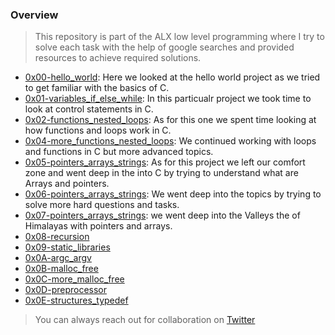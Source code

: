 ### Overview 
> This repository is part of the ALX low level programming where I try to solve each task with the help of google searches and provided resources to achieve required solutions.

- [0x00-hello_world](https://github.com/Arnoldmn/alx-low_level_programming/tree/master/0x00-hello_world): Here we looked at the hello world project as we tried to get familiar with the basics of C.
- [0x01-variables_if_else_while](https://github.com/Arnoldmn/alx-low_level_programming/tree/master/0x01-variables_if_else_while): In this particualr project we took time to look at control statements in C.
- [0x02-functions_nested_loops](https://github.com/Arnoldmn/alx-low_level_programming/tree/master/0x02-functions_nested_loops): As for this one we spent time looking at how functions and loops work in C. 
- [0x04-more_functions_nested_loops](https://github.com/Arnoldmn/alx-low_level_programming/tree/master/0x04-more_functions_nested_loops): We continued working with loops and functions in C but more advanced topics.
- [0x05-pointers_arrays_strings](https://github.com/Arnoldmn/alx-low_level_programming/tree/master/0x05-pointers_arrays_strings): As for this project we left our comfort zone and went deep in the into C by trying to understand what are Arrays and pointers.
- [0x06-pointers_arrays_strings](https://github.com/Arnoldmn/alx-low_level_programming/tree/master/0x06-pointers_arrays_strings): We went deep into the topics by trying to solve more hard questions and tasks.
- [0x07-pointers_arrays_strings](https://github.com/Arnoldmn/alx-low_level_programming/tree/master/0x07-pointers_arrays_strings): we went deep into the Valleys the of Himalayas with pointers and arrays.
- [0x08-recursion](https://github.com/Arnoldmn/alx-low_level_programming/tree/master/0x08-recursion)
- [0x09-static_libraries](https://github.com/Arnoldmn/alx-low_level_programming/tree/master/0x09-static_libraries)
- [0x0A-argc_argv](https://github.com/Arnoldmn/alx-low_level_programming/tree/master/0x0A-argc_argv)
- [0x0B-malloc_free](https://github.com/Arnoldmn/alx-low_level_programming/tree/master/0x0B-malloc_free)
- [0x0C-more_malloc_free](https://github.com/Arnoldmn/alx-low_level_programming/tree/master/0x0C-more_malloc_free)
- [0x0D-preprocessor](https://github.com/Arnoldmn/alx-low_level_programming/tree/master/0x0D-preprocessor)
- [0x0E-structures_typedef](https://github.com/Arnoldmn/alx-low_level_programming/tree/master/0x0E-structures_typedef)

> You can always reach out for collaboration on [Twitter](https://twitter.com/ArnoldMumbere)
